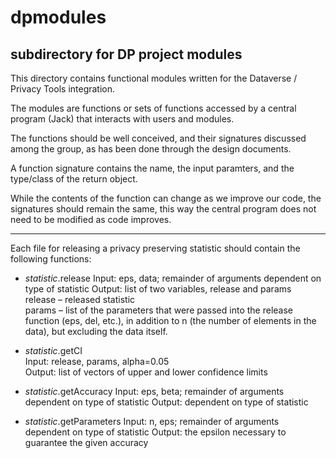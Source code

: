 
dpmodules
============

subdirectory for DP project modules
-----------------------------------------


This directory contains functional modules written for the Dataverse / Privacy Tools integration.

The modules are functions or sets of functions accessed by a central program (Jack) that interacts with users and modules. 

The functions should be well conceived, and their signatures discussed among the group, as has been done through the design documents.

A function signature contains the name, the input paramters, and the type/class of the return object.

While the contents of the function can change as we improve our code, the signatures should remain the same, this way the central program does not need to be modified as code improves.

-----------------------------------------

Each file for releasing a privacy preserving statistic should contain the following functions:

- *statistic*.release 
Input: eps, data; remainder of arguments dependent on type of statistic
Output: list of two variables, release and params  
release – released statistic  
params – list of the parameters that were passed into the release function (eps, del, etc.), in addition to n (the number of elements in the data), but excluding the data itself.

- *statistic*.getCI  
Input: release, params, alpha=0.05  
Output: list of vectors of upper and lower confidence limits 

- *statistic*.getAccuracy
Input: eps, beta; remainder of arguments dependent on type of statistic
Output: dependent on type of statistic

- *statistic*.getParameters 
Input: n, eps; remainder of arguments dependent on type of statistic 
Output: the epsilon necessary to guarantee the given accuracy